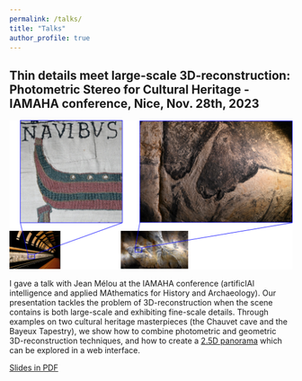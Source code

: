 ```yaml
---
permalink: /talks/
title: "Talks"
author_profile: true
---
```


Thin details meet large-scale 3D-reconstruction: Photometric Stereo for Cultural Heritage - IAMAHA conference, Nice, Nov. 28th, 2023
------

![Zoom on the Chauvet cave and the Bayeux Tapestry](/images/zoom.png)

I gave a talk with Jean Mélou at the IAMAHA conference (artificIAl intelligence and applied MAthematics for History and Archaeology). Our presentation tackles the problem of 3D-reconstruction when the scene contains is both large-scale and exhibiting fine-scale details. Through examples on two cultural heritage masterpieces (the Chauvet cave and the Bayeux Tapestry), we show how to combine photometric and geometric 3D-reconstruction techniques, and how to create a [2.5D panorama](https://redonmarjorie.github.io/projects/BayeuxPanorama.html) which can be explored in a web interface. 

[Slides in PDF](https://iamaha.sciencesconf.org/)

